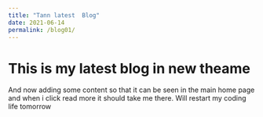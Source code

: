 ```yaml
---
title: "Tann latest  Blog"
date: 2021-06-14
permalink: /blog01/
---
```

# This is my latest blog in new theame 
And now adding some content so that it can be seen in the main home page and when i click read more it should take me there.
Will restart my coding life tomorrow
